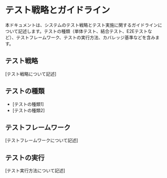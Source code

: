 # テスト戦略とガイドライン

本ドキュメントは、システムのテスト戦略とテスト実施に関するガイドラインについて記述します。テストの種類（単体テスト、結合テスト、E2Eテストなど）、テストフレームワーク、テストの実行方法、カバレッジ基準などを含みます。

## テスト戦略

[テスト戦略について記述]

## テストの種類

- [テストの種類1]
- [テストの種類2]

## テストフレームワーク

[テストフレームワークについて記述]

## テストの実行

[テスト実行方法について記述]